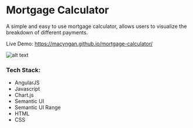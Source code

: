 # Mortgage Calculator

A simple and easy to use mortgage calculator, allows users to visualize the breakdown of different payments.

Live Demo:
https://macyngan.github.io/mortgage-calculator/

![alt text](https://github.com/macyngan/mortgage-calculator/blob/master/demo/screenshots/screenshot_01.png "Mortgage Calculator Screenshot")

### Tech Stack:
* AngularJS
* Javascript
* Chart.js
* Semantic UI
* Semantic UI Range
* HTML
* CSS
